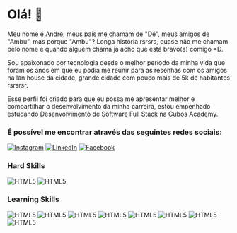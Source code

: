 # Olá! 👋

Meu nome é André, meus pais me chamam de "Dé", meus amigos de "Ambu", mas porque "Ambu"? Longa história rsrsrs, quase não me chamam pelo nome e quando alguém chama já acho que está bravo(a) comigo =D.

Sou apaixonado por tecnologia desde o melhor período da minha vida que foram os anos em que eu podia me reunir para as resenhas com os amigos na lan house da cidade, grande cidade com pouco mais de 5k de habitantes rsrsrsr.

Esse perfil foi criado para que eu possa me apresentar melhor e compartilhar o desenvolvimento da minha carreira, estou empenhado estudando Desenvolvimento de Software Full Stack na Cubos Academy.

### É possível me encontrar através das seguintes redes sociais:

[![Instagram](https://img.shields.io/badge/Instagram-E4405F?style=for-the-badge&logo=instagram&logoColor=white)](https://www.instagram.com/andreddsil/)
[![LinkedIn](https://img.shields.io/badge/LinkedIn-0077B5?style=for-the-badge&logo=linkedin&logoColor=white)](https://www.linkedin.com/in/andre-silva-726782221/)
[![Facebook](https://img.shields.io/badge/Facebook-1877F2?style=for-the-badge&logo=facebook&logoColor=white)](https://www.facebook.com/profile.php?id=100005350599813)

### Hard Skills
![HTML5](https://img.shields.io/badge/HTML5-E34F26?style=for-the-badge&logo=html5&logoColor=white)
![HTML5](https://img.shields.io/badge/CSS3-1572B6?style=for-the-badge&logo=css3&logoColor=white)

### Learning Skills
![HTML5](https://img.shields.io/badge/JavaScript-323330?style=for-the-badge&logo=javascript&logoColor=F7DF1E)
![HTML5](https://img.shields.io/badge/Node%20js-339933?style=for-the-badge&logo=nodedotjs&logoColor=white)
![HTML5](https://img.shields.io/badge/React-20232A?style=for-the-badge&logo=react&logoColor=61DAFB)
![HTML5](https://img.shields.io/badge/Sass-CC6699?style=for-the-badge&logo=sass&logoColor=white)
![HTML5](https://img.shields.io/badge/Docker-2CA5E0?style=for-the-badge&logo=docker&logoColor=white)
![HTML5](https://img.shields.io/badge/nestjs-E0234E?style=for-the-badge&logo=nestjs&logoColor=white)
![HTML5](https://img.shields.io/badge/next%20js-000000?style=for-the-badge&logo=nextdotjs&logoColor=white)
![HTML5](https://img.shields.io/badge/PostgreSQL-316192?style=for-the-badge&logo=postgresql&logoColor=white)
